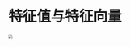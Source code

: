 # 特征值与特征向量

<img src="https://cvp.oss-cn-shanghai.aliyuncs.com/picgo/202403071621879.png" style="zoom: 50%;" />